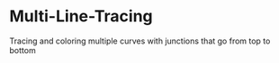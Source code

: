 # Multi-Line-Tracing
Tracing and coloring multiple curves with junctions that go from top to bottom
